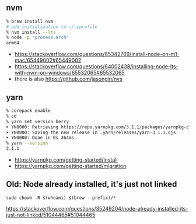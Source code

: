 ## nvm

```zsh
% brew install nvm
# add initialization to ~/.zprofile
% nvm install --lts
% node -p "process.arch"
arm64
```

- https://stackoverflow.com/questions/65342769/install-node-on-m1-mac/65449002#65449002
- https://stackoverflow.com/questions/64002438/installing-node-lts-with-nvm-on-windows/65532065#65532065
- there is also https://github.com/jasongin/nvs

## yarn

```zsh
% corepack enable
% cd
% yarn set version berry
➤ YN0000: Retrieving https://repo.yarnpkg.com/3.1.1/packages/yarnpkg-cli/bin/yarn.js
➤ YN0000: Saving the new release in .yarn/releases/yarn-3.1.1.cjs
➤ YN0000: Done in 0s 364ms
% yarn --version
3.1.1
```

- https://yarnpkg.com/getting-started/install
- https://yarnpkg.com/getting-started/migration

## Old: Node already installed, it's just not linked

`sudo chown -R $(whoami) $(brew --prefix)/*`

https://stackoverflow.com/questions/35249204/node-already-installed-its-just-not-linked/51044465#51044465
